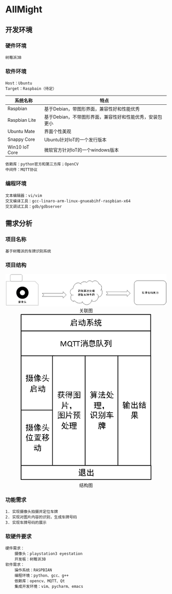 # AllMight
## 开发环境
### 硬件环境
	树莓派3B
### 软件环境
	Host：Ubuntu  
	Target：Raspbain（待定）  

| 系统名称 | 特点 |  
| ---- | ---- |
|Raspbian|基于Debian，带图形界面，兼容性好和性能优秀|  
|Raspbian Lite|基于Debian，不带图形界面，兼容性好和性能优秀，安装包更小|  
|Ubuntu Mate|界面个性美观|  
|Snappy Core|Ubuntu针对IoT的一个发行版本|  
|Win10 IoT Core|微软官方针对IoT的一个windows版本|  

	依赖库：python官方和第三方库；OpenCV
	中间件：MQTT协议
### 编程环境
	文本编辑器：vi/vim  
	交叉编译工具：gcc-linaro-arm-linux-gnueabihf-raspbian-x64  
	交叉调试工具：gdb/gdbserver
## 需求分析
### 项目名称
	基于树莓派的车牌识别系统
### 项目结构 
<div align=center><img src="https://github.com/zhangpeijie/Allmight/blob/master/README.md%20picture/%E5%9B%BE%E7%89%872.png?raw=true"/><br>关联图</div>
<div align=center><img src="https://github.com/zhangpeijie/Allmight/blob/master/README.md%20picture/%E5%9B%BE%E7%89%871.png?raw=true" height=80% weight=80%/><br>结构图</div>

### 功能需求
	1. 实现摄像头拍摄并定位车牌  
	2. 实现对图片内容的识别，生成车牌号码  
	3. 实现车牌号码的展示
### 软硬件要求
	硬件需求：  
		摄像头：playstation3 eyestation  
		开发板：树莓派3B  
	软件需求：  
		操作系统：RASPBIAN  
		编程环境：python、gcc、g++  
		依赖库：opencv、MQTT、Qt  
		集成开发环境：vim、pycharm、emacs
